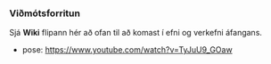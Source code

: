 ### Viðmótsforritun
Sjá **Wiki** flipann hér að ofan  til að komast í efni og verkefni áfangans.
- pose: https://www.youtube.com/watch?v=TyJuU9_GOaw
